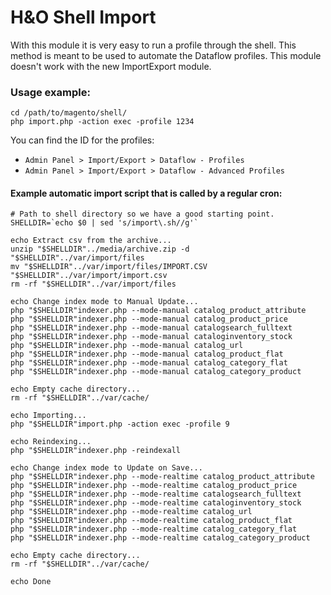 # H&O Shell Import

With this module it is very easy to run a profile through the shell. This method is meant to be used to automate the
Dataflow profiles. This module doesn't work with the new ImportExport module.

### Usage example:
```SHELL
cd /path/to/magento/shell/
php import.php -action exec -profile 1234
```

You can find the ID for the profiles:
- `Admin Panel > Import/Export > Dataflow - Profiles`
- `Admin Panel > Import/Export > Dataflow - Advanced Profiles`


#### Example automatic import script that is called by a regular cron:

```shell
# Path to shell directory so we have a good starting point.
SHELLDIR=`echo $0 | sed 's/import\.sh//g'`

echo Extract csv from the archive...
unzip "$SHELLDIR"../media/archive.zip -d "$SHELLDIR"../var/import/files
mv "$SHELLDIR"../var/import/files/IMPORT.CSV "$SHELLDIR"../var/import/import.csv
rm -rf "$SHELLDIR"../var/import/files

echo Change index mode to Manual Update...
php "$SHELLDIR"indexer.php --mode-manual catalog_product_attribute
php "$SHELLDIR"indexer.php --mode-manual catalog_product_price
php "$SHELLDIR"indexer.php --mode-manual catalogsearch_fulltext
php "$SHELLDIR"indexer.php --mode-manual cataloginventory_stock
php "$SHELLDIR"indexer.php --mode-manual catalog_url
php "$SHELLDIR"indexer.php --mode-manual catalog_product_flat
php "$SHELLDIR"indexer.php --mode-manual catalog_category_flat
php "$SHELLDIR"indexer.php --mode-manual catalog_category_product

echo Empty cache directory...
rm -rf "$SHELLDIR"../var/cache/

echo Importing...
php "$SHELLDIR"import.php -action exec -profile 9

echo Reindexing...
php "$SHELLDIR"indexer.php -reindexall

echo Change index mode to Update on Save...
php "$SHELLDIR"indexer.php --mode-realtime catalog_product_attribute
php "$SHELLDIR"indexer.php --mode-realtime catalog_product_price
php "$SHELLDIR"indexer.php --mode-realtime catalogsearch_fulltext
php "$SHELLDIR"indexer.php --mode-realtime cataloginventory_stock
php "$SHELLDIR"indexer.php --mode-realtime catalog_url
php "$SHELLDIR"indexer.php --mode-realtime catalog_product_flat
php "$SHELLDIR"indexer.php --mode-realtime catalog_category_flat
php "$SHELLDIR"indexer.php --mode-realtime catalog_category_product

echo Empty cache directory...
rm -rf "$SHELLDIR"../var/cache/

echo Done
```